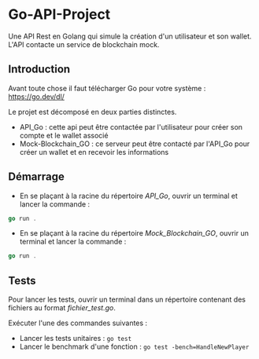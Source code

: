 # Go-API-Project
Une API Rest en Golang qui simule la création d'un utilisateur et son wallet. L'API contacte un service de blockchain mock.

## Introduction

Avant toute chose il faut télécharger Go pour votre système : https://go.dev/dl/

Le projet est décomposé en deux parties distinctes.

- API_Go : cette api peut être contactée par l'utilisateur pour créer son compte et le wallet associé
- Mock-Blockchain_GO : ce serveur peut être contacté par l'API_Go pour créer un wallet et en recevoir les informations

## Démarrage

- En se plaçant à la racine du répertoire *API_Go*, ouvrir un terminal et lancer la commande :
```go
go run .
```

- En se plaçant à la racine du répertoire *Mock_Blockchain_GO*, ouvrir un terminal et lancer la commande :
```go
go run .
```

## Tests

Pour lancer les tests, ouvrir un terminal dans un répertoire contenant des fichiers au format *fichier_test.go*. 

Exécuter l'une des commandes suivantes : 
- Lancer les tests unitaires : `go test`
- Lancer le benchmark d'une fonction : `go test -bench=HandleNewPlayer`

